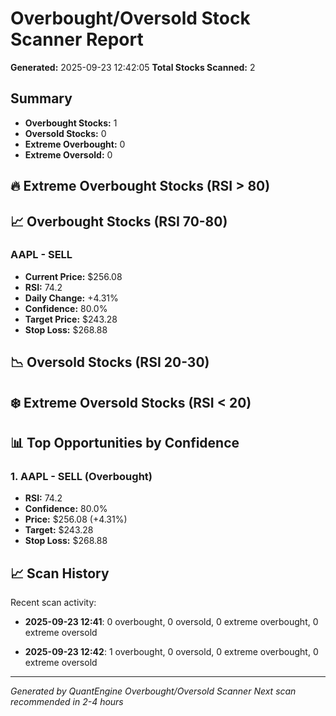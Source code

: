 
# Overbought/Oversold Stock Scanner Report
**Generated:** 2025-09-23 12:42:05
**Total Stocks Scanned:** 2

## Summary
- **Overbought Stocks:** 1
- **Oversold Stocks:** 0
- **Extreme Overbought:** 0
- **Extreme Oversold:** 0

## 🔥 Extreme Overbought Stocks (RSI > 80)

## 📈 Overbought Stocks (RSI 70-80)

### AAPL - SELL
- **Current Price:** $256.08
- **RSI:** 74.2
- **Daily Change:** +4.31%
- **Confidence:** 80.0%
- **Target Price:** $243.28
- **Stop Loss:** $268.88

## 📉 Oversold Stocks (RSI 20-30)

## ❄️ Extreme Oversold Stocks (RSI < 20)

## 📊 Top Opportunities by Confidence

### 1. AAPL - SELL (Overbought)
- **RSI:** 74.2
- **Confidence:** 80.0%
- **Price:** $256.08 (+4.31%)
- **Target:** $243.28
- **Stop Loss:** $268.88

## 📈 Scan History
Recent scan activity:

- **2025-09-23 12:41**: 0 overbought, 0 oversold, 0 extreme overbought, 0 extreme oversold

- **2025-09-23 12:42**: 1 overbought, 0 oversold, 0 extreme overbought, 0 extreme oversold

---
*Generated by QuantEngine Overbought/Oversold Scanner*
*Next scan recommended in 2-4 hours*
